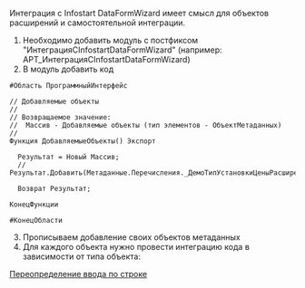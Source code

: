 Интеграция с Infostart DataFormWizard имеет смысл для объектов расширений и самостоятельной интеграции.
1. Необходимо добавить модуль с постфиксом "ИнтеграцияСInfostartDataFormWizard" (например: АРТ_ИнтеграцияСInfostartDataFormWizard)
2. В модуль добавить код

```
#Область ПрограммныйИнтерфейс

// Добавляемые объекты
// 
// Возвращаемое значение:
//  Массив - Добавляемые объекты (тип элементов - ОбъектМетаданных)
//
Функция ДобавляемыеОбъекты() Экспорт
  
  Результат = Новый Массив;
  //Результат.Добавить(Метаданные.Перечисления._ДемоТипУстановкиЦеныРасширение);
  
  Возврат Результат;
  
КонецФункции

#КонецОбласти
```
3. Прописываем добавление своих объектов метаданных
4. Для каждого объекта нужно провести интеграцию кода в зависимости от типа объекта:

[Переопределение ввода по строке](ИнтеграцияВводаПоСтроке.md)
